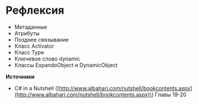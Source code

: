# Рефлексия

* Метаданные
* Атрибуты
* Позднее связывание
* Класс Activator
* Класс Type
*  Ключевое слово dynamic
* Классы ExpandoObject и DynamicObject



**Источники**

* C\# in a Nutshell \([http://www.albahari.com/nutshell/bookcontents.aspx](http://www.albahari.com/nutshell/bookcontents.aspx)\) Главы 19-20

